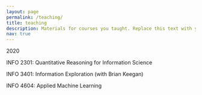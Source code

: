 ```yaml
---
layout: page
permalink: /teaching/
title: teaching
description: Materials for courses you taught. Replace this text with your description.
nav: true
---
```


2020 

INFO 2301: Quantitative Reasoning for Information Science

INFO 3401: Information Exploration (with Brian Keegan)

INFO 4604: Applied Machine Learning
